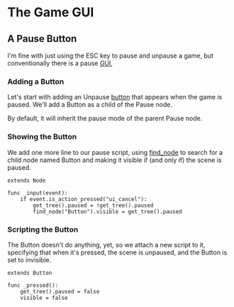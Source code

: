# The Game GUI

## A Pause Button

I'm fine with just using the ESC key to pause and unpause a game, but conventionally there is a pause [GUI](https://docs.godotengine.org/en/stable/tutorials/ui/index.html),

### Adding a Button

Let's start with adding an Unpause [button](https://docs.godotengine.org/en/stable/classes/class_button.html#class-button) that appears when the game is paused. We'll add a Button as a child of the Pause node.

By default, it will inherit the pause mode of the parent Pause node.

### Showing the Button

We add one more line to our pause script, using [find_node](https://docs.godotengine.org/en/stable/classes/class_node.html) to search for a child node named Button and making it visible if (and only if) the scene is paused.

```gdscript
extends Node

func _input(event):
	if event.is_action_pressed("ui_cancel"):
		get_tree().paused = !get_tree().paused
		find_node("Button").visible = get_tree().paused
```

### Scripting the Button

The Button doesn't do anything, yet, so we attach a new script to it, specifying that when it's pressed, the scene is unpaused, and the Button is set to invisible.

```gdscript
extends Button

func _pressed():
	get_tree().paused = false
	visible = false
```





